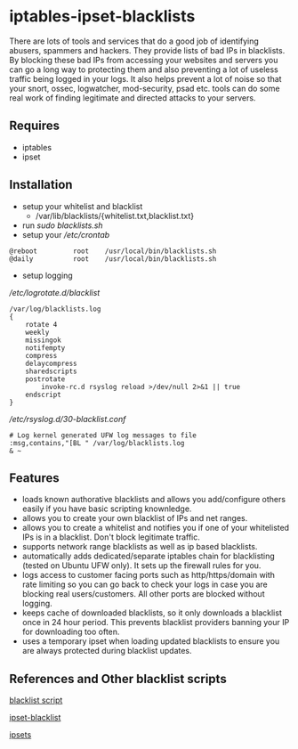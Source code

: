 iptables-ipset-blacklists
=========================

There are lots of tools and services that do a good job of identifying abusers, spammers and 
hackers. They provide lists of bad IPs in blacklists. By blocking these bad IPs from
accessing your websites and servers you can go a long way to protecting them and also
preventing a lot of useless traffic being logged in your logs. It also helps prevent
a lot of noise so that your snort, ossec, logwatcher, mod-security, psad etc. tools can
do some real work of finding legitimate and directed attacks to your servers.


## Requires

 - iptables
 - ipset

## Installation
 
- setup your whitelist and blacklist
    -  /var/lib/blacklists/{whitelist.txt,blacklist.txt}
- run _sudo blacklists.sh_  
- setup your _/etc/crontab_
~~~
@reboot         root    /usr/local/bin/blacklists.sh
@daily          root    /usr/local/bin/blacklists.sh
~~~
- setup logging

_/etc/logrotate.d/blacklist_
~~~
/var/log/blacklists.log
{
    rotate 4
    weekly
    missingok
    notifempty
    compress
    delaycompress
    sharedscripts
    postrotate
        invoke-rc.d rsyslog reload >/dev/null 2>&1 || true
    endscript
}
~~~

_/etc/rsyslog.d/30-blacklist.conf_ 
~~~
# Log kernel generated UFW log messages to file
:msg,contains,"[BL " /var/log/blacklists.log
& ~
~~~

## Features

- loads known authorative blacklists and allows you add/configure others easily 
if you have basic scripting knownledge.
- allows you to create your own blacklist of IPs and net ranges.
- allows you to create a whitelist and notifies you if one of your whitelisted IPs
is in a blacklist. Don't block legitimate traffic.
- supports network range blacklists as well as ip based blacklists.
- automatically adds dedicated/separate iptables chain for blacklisting (tested on Ubuntu UFW only).
It sets up the firewall rules for you.
- logs access to customer facing ports such as http/https/domain with rate limiting so you can 
go back to check your logs in case you are blocking real users/customers. All other 
ports are blocked without logging.
- keeps cache of downloaded blacklists, so it only downloads a blacklist once in 24 hour period. 
This prevents blacklist providers banning your IP for downloading too often.
- uses a temporary ipset when loading updated blacklists to ensure you are always protected 
during blacklist updates.



## References and Other blacklist scripts

[blacklist script](http://sysadminnotebook.blogspot.com.au/2013_07_01_archive.html)

[ipset-blacklist](https://github.com/trick77/ipset-blacklist/)

[ipsets](http://kirkkosinski.com/2013/11/mass-blocking-evil-ip-addresses-iptables-ip-sets/)

